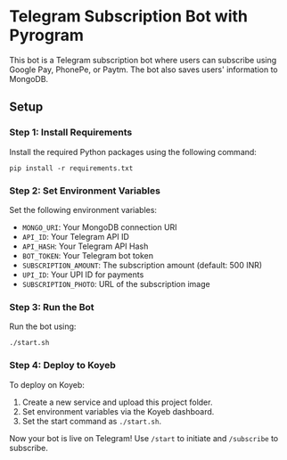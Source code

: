 # Telegram Subscription Bot with Pyrogram

This bot is a Telegram subscription bot where users can subscribe using Google Pay, PhonePe, or Paytm. The bot also saves users' information to MongoDB.

## Setup

### Step 1: Install Requirements

Install the required Python packages using the following command:

```
pip install -r requirements.txt
```

### Step 2: Set Environment Variables

Set the following environment variables:

- `MONGO_URI`: Your MongoDB connection URI
- `API_ID`: Your Telegram API ID
- `API_HASH`: Your Telegram API Hash
- `BOT_TOKEN`: Your Telegram bot token
- `SUBSCRIPTION_AMOUNT`: The subscription amount (default: 500 INR)
- `UPI_ID`: Your UPI ID for payments
- `SUBSCRIPTION_PHOTO`: URL of the subscription image

### Step 3: Run the Bot

Run the bot using:

```
./start.sh
```

### Step 4: Deploy to Koyeb

To deploy on Koyeb:

1. Create a new service and upload this project folder.
2. Set environment variables via the Koyeb dashboard.
3. Set the start command as `./start.sh`.

Now your bot is live on Telegram! Use `/start` to initiate and `/subscribe` to subscribe.
